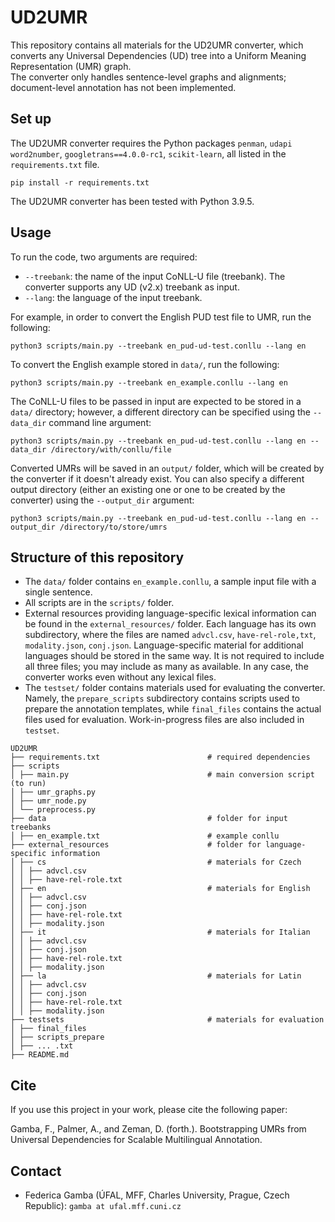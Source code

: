 # UD2UMR
This repository contains all materials for the UD2UMR converter, which converts any Universal Dependencies (UD) tree
into a Uniform Meaning Representation (UMR) graph. \
The converter only handles sentence-level graphs and alignments; document-level annotation has not been implemented.

## Set up
The UD2UMR converter requires the Python packages `penman`, `udapi` `word2number`, `googletrans==4.0.0-rc1`, `scikit-learn`,
all listed in the `requirements.txt` file.

```commandline
pip install -r requirements.txt
```

The UD2UMR converter has been tested with Python 3.9.5.

## Usage
To run the code, two arguments are required:
* `--treebank`: the name of the input CoNLL-U file (treebank). The converter supports any UD (v2.x) treebank as input.
* `--lang`: the language of the input treebank.

For example, in order to convert the English PUD test file to UMR, run the following:

```commandline
python3 scripts/main.py --treebank en_pud-ud-test.conllu --lang en
```

To convert the English example stored in `data/`, run the following:
```commandline
python3 scripts/main.py --treebank en_example.conllu --lang en
```

The CoNLL-U files to be passed in input are expected to be stored in a `data/` directory;
however, a different directory can be specified using the `--data_dir` command line argument:

```commandline
python3 scripts/main.py --treebank en_pud-ud-test.conllu --lang en --data_dir /directory/with/conllu/file
```

Converted UMRs will be saved in an `output/` folder, which will be created by the converter if it doesn't already exist.
You can also specify a different output directory (either an existing one or one to be created by the converter) using
the `--output_dir` argument:

```commandline
python3 scripts/main.py --treebank en_pud-ud-test.conllu --lang en --output_dir /directory/to/store/umrs
```

## Structure of this repository

* The `data/` folder contains `en_example.conllu`, a sample input file with a single sentence.
* All scripts are in the `scripts/` folder.
* External resources providing language-specific lexical information can be found in the `external_resources/` folder.
Each language has its own subdirectory, where the files are named `advcl.csv`, `have-rel-role,txt`, `modality.json`,
`conj.json`. Language-specific material for additional languages should be stored in the same way.
It is not required to include all three files; you may include as many as available. In any case, the converter works
even without any lexical files.
* The `testset/` folder contains materials used for evaluating the converter. Namely, the `prepare_scripts` subdirectory
contains scripts used to prepare the annotation templates, while `final_files` contains the actual files used for
evaluation. Work-in-progress files are also included in `testset`.

```
UD2UMR
├── requirements.txt                        # required dependencies
├── scripts
│ ├── main.py                               # main conversion script (to run) 
│ ├── umr_graphs.py
│ ├── umr_node.py
│ └── preprocess.py      
├── data                                    # folder for input treebanks 
│ ├── en_example.txt                        # example conllu
├── external_resources                      # folder for language-specific information
│ ├── cs                                    # materials for Czech
│ │ ├── advcl.csv
│ │ ├── have-rel-role.txt
│ ├── en                                    # materials for English
│ │ ├── advcl.csv
│ │ ├── conj.json
│ │ ├── have-rel-role.txt
│ │ ├── modality.json
│ ├── it                                    # materials for Italian
│ │ ├── advcl.csv
│ │ ├── conj.json
│ │ ├── have-rel-role.txt
│ │ ├── modality.json
│ ├── la                                    # materials for Latin
│ │ ├── advcl.csv
│ │ ├── conj.json
│ │ ├── have-rel-role.txt
│ │ ├── modality.json
├── testsets                                # materials for evaluation
│ ├── final_files
│ ├── scripts_prepare
│ ├── ... .txt
├── README.md         
```

## Cite
If you use this project in your work, please cite the following paper:

Gamba, F., Palmer, A., and Zeman, D. (forth.). Bootstrapping UMRs from Universal Dependencies for Scalable Multilingual Annotation.

## Contact
* Federica Gamba (ÚFAL, MFF, Charles University, Prague, Czech Republic): `gamba at ufal.mff.cuni.cz`
